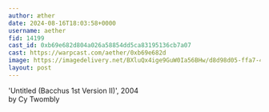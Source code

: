 ```yaml
---
author: æther
date: 2024-08-16T18:03:58+0000
username: aether
fid: 14199
cast_id: 0xb69e682d804a026a58854dd5ca83195136cb7a07
cast: https://warpcast.com/aether/0xb69e682d
image: https://imagedelivery.net/BXluQx4ige9GuW0Ia56BHw/d8d98d05-ffa7-4cf7-4539-4b05d2b24700/original
layout: post
---
```

'Untitled (Bacchus 1st Version II)', 2004   
by Cy Twombly  

<img src='https://imagedelivery.net/BXluQx4ige9GuW0Ia56BHw/d8d98d05-ffa7-4cf7-4539-4b05d2b24700/original' alt='' referrerpolicy='no-referrer'/>